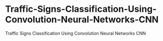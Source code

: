 # Traffic-Signs-Classification-Using-Convolution-Neural-Networks-CNN
Traffic Signs Classification Using Convolution Neural Networks CNN
